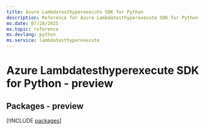 ```yaml
---
title: Azure Lambdatesthyperexecute SDK for Python
description: Reference for Azure Lambdatesthyperexecute SDK for Python
ms.date: 07/28/2025
ms.topic: reference
ms.devlang: python
ms.service: lambdatesthyperexecute
---
```

# Azure Lambdatesthyperexecute SDK for Python - preview
## Packages - preview
[!INCLUDE [packages](lambdatesthyperexecute-index.md)]